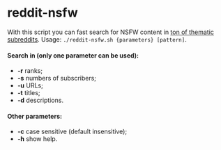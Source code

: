 # reddit-nsfw
With this script you can fast search for NSFW content in [ton of thematic subreddits](https://www.reddit.com/r/nsfw411/wiki/fulllist1).
Usage: `./reddit-nsfw.sh {parameters} [pattern]`.
#### Search in (only one parameter can be used):
+ **-r**    ranks;
+ **-s**    numbers of subscribers;
+ **-u**    URLs;
+ **-t**    titles;
+ **-d**    descriptions.
#### Other parameters:
+ **-c**    case sensitive (default insensitive);
+ **-h**    show help.
